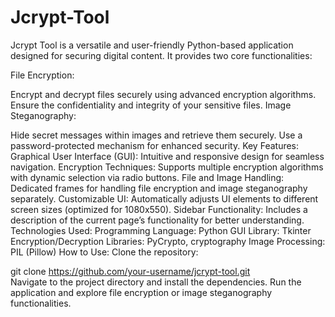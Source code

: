 # Jcrypt-Tool

Jcrypt Tool is a versatile and user-friendly Python-based application designed for securing digital content. It provides two core functionalities:

File Encryption:

Encrypt and decrypt files securely using advanced encryption algorithms.
Ensure the confidentiality and integrity of your sensitive files.
Image Steganography:

Hide secret messages within images and retrieve them securely.
Use a password-protected mechanism for enhanced security.
Key Features:
Graphical User Interface (GUI): Intuitive and responsive design for seamless navigation.
Encryption Techniques: Supports multiple encryption algorithms with dynamic selection via radio buttons.
File and Image Handling: Dedicated frames for handling file encryption and image steganography separately.
Customizable UI: Automatically adjusts UI elements to different screen sizes (optimized for 1080x550).
Sidebar Functionality: Includes a description of the current page’s functionality for better understanding.
Technologies Used:
Programming Language: Python
GUI Library: Tkinter
Encryption/Decryption Libraries: PyCrypto, cryptography
Image Processing: PIL (Pillow)
How to Use:
Clone the repository:

git clone https://github.com/your-username/jcrypt-tool.git  
Navigate to the project directory and install the dependencies.
Run the application and explore file encryption or image steganography functionalities.

